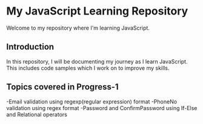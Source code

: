 # My JavaScript Learning Repository

Welcome to my repository where I'm learning JavaScript.

## Introduction

In this repository, I will be documenting my journey as I learn JavaScript. This includes code samples which I work on to improve my skills.

## Topics covered in Progress-1

-Email validation using regexp(regular expression) format
-PhoneNo validation using regex format
-Password and ConfirmPassword using If-Else and Relational operators
